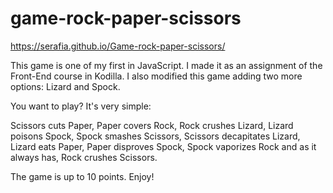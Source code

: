 # game-rock-paper-scissors

 https://serafia.github.io/Game-rock-paper-scissors/

This game is one of my first in JavaScript. I made it as an assignment of the Front-End course in Kodilla. I also modified this game adding two more options: Lizard and Spock.


You want to play? It's very simple: 

Scissors cuts Paper, Paper covers Rock, Rock crushes Lizard, Lizard poisons Spock, Spock smashes Scissors, Scissors decapitates Lizard, Lizard eats Paper, Paper disproves Spock, Spock vaporizes Rock and as it always has, Rock crushes Scissors. 

The game is up to 10 points. Enjoy!
